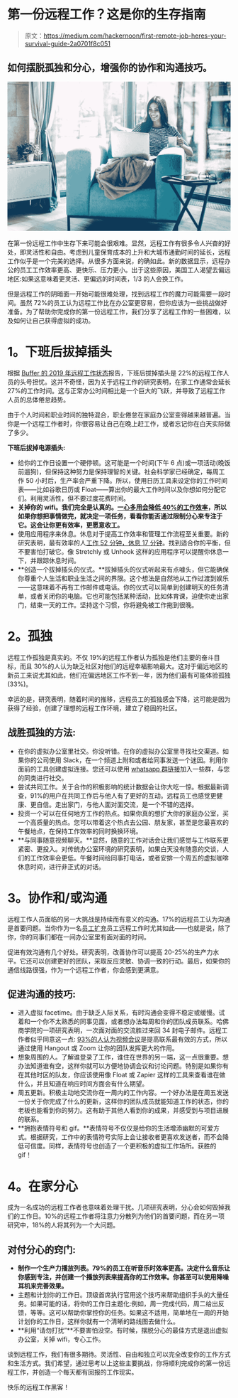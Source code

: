# 第一份远程工作？这是你的生存指南

> 原文：<https://medium.com/hackernoon/first-remote-job-heres-your-survival-guide-2a0701f8c051>

## 如何摆脱孤独和分心，增强你的协作和沟通技巧。

![](img/079350f2f3e1dde7f0ef3be2a9ccb91b.png)

在第一份远程工作中生存下来可能会很艰难。显然，远程工作有很多令人兴奋的好处，即灵活性和自由。考虑到儿童保育成本的上升和大城市通勤时间的延长，远程工作似乎是一个完美的选择。从很多方面来说，的确如此。新的数据显示，远程办公的员工工作效率更高、更快乐、压力更小。出于这些原因，美国工人渴望去偏远地区:如果这意味着更灵活、更偏远的时间表，1/3 的人会换工作。

但是远程工作的阴暗面一开始可能很难处理，找到远程工作的魔力可能需要一段时间。虽然 72%的员工认为远程工作比在办公室更容易，但你应该为一些挑战做好准备。为了帮助你完成你的第一份远程工作，我们分享了远程工作的一些困难，以及如何让自己获得虚拟的成功。

# **1。下班后拔掉插头**

根据 [Buffer 的 2019 年远程工作状态](https://buffer.com/state-of-remote-work-2019)报告，下班后拔掉插头是 22%的远程工作人员的头号担忧。这并不奇怪，因为关于远程工作的研究表明，在家工作通常会延长 27%的工作时间。这与正常办公时间相比是一个巨大的飞跃，并导致了远程工作人员的总体倦怠趋势。

由于个人时间和职业时间的独特混合，职业倦怠在家庭办公室变得越来越普遍。当你是一个远程工作者时，你很容易让自己在晚上赶工作，或者忘记你在白天实际做了多少。

**下班后拔掉电源插头:**

*   给你的工作日设置一个硬停顿。这可能是一个时间(下午 6 点)或一项活动(晚饭前遛狗)，但保持这种努力是保持理智的关键。社会科学家已经确定，每周工作 50 小时后，生产率会严重下降。所以，使用日历工具来设定你的工作时间表——比如谷歌日历或 Float——算出你的最大工作时间以及你想如何分配它们。利用灵活性，但不要过度花费时间。
*   **关掉你的 wifi。我们完全是认真的。[一心多用会降低 40%的工作效率](https://www.wrike.com/blog/high-cost-of-multitasking-for-productivity/)，所以如果你想把事情做完，就决定一项任务，看看你能否通过限制分心来专注于它。这会让你更有效率，更愿意收工。**
*   使用应用程序来休息。休息对于提高工作效率和管理工作流程至关重要。新的研究表明，最有效率的人[工作 52 分钟，休息 17 分钟](https://www.inc.com/minda-zetlin/productivity-workday-52-minutes-work-17-minutes-break-travis-bradberry-pomodoro-technique.html)。找到适合你的平衡，但不要害怕打破它。像 Stretchly 或 Unhook 这样的应用程序可以提醒你休息一下，并跟踪休息时间。
*   **创造一个拔掉插头的仪式。**拔掉插头的仪式听起来有点噱头，但它能确保你尊重个人生活和职业生活之间的界限。这个想法是自然地从工作过渡到娱乐——这意味着不再有工作邮件或电话。你的仪式可以简单到创建明天的任务清单，或者关闭你的电脑。它也可能包括某种活动，比如体育课，迫使你走出家门，结束一天的工作。坚持这个习惯，你将避免被工作拖到很晚。

# **2。孤独**

远程工作孤独是真实的。不仅 19%的远程工作者认为孤独是他们主要的奋斗目标，而且 30%的人认为缺乏社区对他们的远程幸福影响最大。这对于偏远地区的新员工来说尤其如此，他们在偏远地区工作不到一年，因为他们最有可能体验孤独(33%)。

幸运的是，研究表明，随着时间的推移，远程员工的孤独感会下降，这可能是因为获得了经验，创建了理想的远程工作环境，建立了稳固的社区。

## **战胜孤独的方法:**

*   在你的虚拟办公室里社交。你没听错。在你的虚拟办公室里寻找社交渠道。如果你的公司使用 Slack，在一个频道上附和或者给同事发送一个迷因。利用你面前的工具创建虚拟连接。您还可以使用 [whatsapp 群链接](https://techwebsites.net/whatsapp-group-link/)加入一些群，与您的同类进行社交。
*   尝试共同工作。关于合作的积极影响的统计数据会让你大吃一惊。根据最新调查，91%的用户在共同工作后与他人有了更好的互动。远程员工也感觉更健康、更自信。走出家门，与他人面对面交流，是一个不错的选择。
*   投资一个可以在任何地方工作的热点。如果你真的想扩大你的家庭办公室，买一个高质量的热点。您可以带着这个热点去公园、朋友家，甚至是您最喜欢的午餐地点，在保持工作效率的同时换换环境。
*   **与同事随意视频聊天。**显然，随意的工作对话会让我们感觉与工作联系更紧密、更投入。对传统办公室环境的研究表明，如果白天没有随意的交谈，人们的工作效率会更低。午餐时间给同事打电话，或者安排一个周五的虚拟咖啡休息时间，进行非正式的对话。

# **3。协作和/或沟通**

远程工作人员面临的另一大挑战是持续而有意义的沟通。17%的远程员工认为沟通是首要问题。当你作为一名[员工扩充](https://www.tecla.io/blog/remote-staff-augmentation-the-future-of-offshore-hiring/)员工远程工作时尤其如此——也就是说，除了你，你的同事们都在一间办公室里有面对面的时间。

促进有效沟通有几个好处。研究表明，改善协作可以提高 20-25%的生产力水平。它还可以创建更好的团队，采取反应灵敏、协调一致的行动。最后，如果你的通信线路很强，作为一个远程工作者，你会感到更满意。

## **促进沟通的技巧:**

*   进入虚拟 facetime。由于缺乏人际关系，有时沟通会变得不稳定或缓慢。试着和一个你不太熟悉的同事见面，或者想办法每周和你的团队成员联系。哈佛商学院的一项研究表明，一次面对面的交流胜过来回 34 封电子邮件。远程工作者似乎同意这一点: [93%的人认为视频会议](https://www.owllabs.com/state-of-video-conferencing)是提高联系最有效的方式，所以通过使用 Hangout 或 Zoom 让你的团队发挥更大的作用。
*   想象周围的人。了解谁登录了工作，谁住在世界的另一端，这一点很重要。想办法知道谁有空，这样你就可以方便地协调会议和讨论问题。特别是如果你有在其他时区的队友，你应该使用像 Float 或 Zapier 这样的工具来查看谁在做什么，并且知道在响应时间方面会有什么期望。
*   周五更新。积极主动地交流你在一周内的工作内容。一个好办法是在周五发送一份关于你完成了什么的更新，这样你的团队成员就能知道工作的状态，你的老板也能看到你的努力。这有助于其他人看到你的成果，并感受到与项目进展的联系。
*   **拥抱表情符号和 gif。**表情符号不仅仅是给你的生活增添幽默的可爱方式。根据研究，工作中的表情符号实际上会让接收者更喜欢发送者，而不会降低可信度。同样，表情符号也创造了一个更积极的虚拟工作场所。获胜的 gif！

# **4。在家分心**

成为一名成功的远程工作者也意味着处理干扰。几项研究表明，分心会如何毁掉我们的工作日。10%的远程工作者将注意力分散列为他们的首要问题，而在另一项研究中，18%的人将其列为一个大问题。

## **对付分心的窍门:**

*   **制作一个生产力播放列表。79%的员工在听音乐时效率更高。决定什么音乐让你感到专注，并创建一个播放列表来提高你的工作效率。你甚至可以使用降噪耳机来完善效果。**
*   主题和计划你的工作日。顶级首席执行官用这个技巧来帮助组织手头的大量任务。如果可能的话，将你的工作日主题化:例如，周一完成代码，周二给出反馈，等等。这可以帮助你掌控你的任务。如果这不适用，简单地在一周的开始计划你的工作日，这样你就有一个清晰的路线图去做什么。
*   **利用“请勿打扰”**不要害怕没空。有时候，摆脱分心的最佳方式是退出虚拟办公室，关掉 wifi，专心工作。

谈到远程工作，我们有很多期待。灵活性、自由和独立可以完全改变你的工作方式和生活方式。我们希望，通过思考以上这些主要挑战，你将顺利完成你的第一份远程工作，并创造一个每天都有回报的工作现实。

快乐的远程工作黑客！